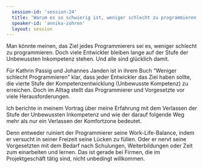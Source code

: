 ```yaml
---
  session-id: 'session-24'
  title: 'Warum es so schwierig ist, weniger schlecht zu programmieren'
  speaker-id: 'annika-zohren'
  layout: session
---
```


Man könnte meinen, das Ziel jedes Programmierers sei es, weniger schlecht zu programmieren. Doch viele Entwickler bleiben lange auf der Stufe der Unbewussten Inkompetenz stehen. Und alle sind glücklich damit.  

Für Kathrin Passig und Johannes Janden ist in ihrem Buch “Weniger schlecht Programmieren” klar, dass jeder Entwickler das Ziel haben sollte, die vierte Stufe der Kompetenzentwicklung (Unbewusste Kompetenz) zu erreichen. Doch im Alltag stellt das Programmierer und Vorgesetzte vor viele Herausforderungen.

Ich berichte in meinem Vortrag über meine Erfahrung mit dem Verlassen der Stufe der Unbewussten Inkompetenz und wie der darauf folgende Weg mehr als nur ein Verlassen der Komfortzone bedeutet. 

Denn entweder ruiniert der Programmierer seine Work-Life-Balance, indem er versucht in seiner Freizeit seine Lücken zu füllen. Oder er nervt seine Vorgesetzten mit dem Bedarf nach Schulungen, Weiterbildungen oder Zeit zum einarbeiten und lernen. Das ist gerade bei Firmen, die im Projektgeschäft tätig sind, nicht unbedingt willkommen.

